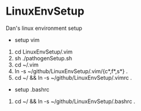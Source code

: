 LinuxEnvSetup
=============

Dan's linux environment setup

* setup vim
1. cd LinuxEnvSetup/.vim
2. sh ./pathogenSetup.sh 
3. cd ~/.vim
4. ln -s ~/github/LinuxEnvSetup/.vim/{c*,f*,s*} .
5. cd ~/ && ln -s ~/github/LinuxEnvSetup/.vimrc .

* setup .bashrc
1. cd ~/ && ln -s ~/github/LinuxEnvSetup/.bashrc .
